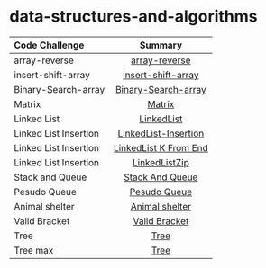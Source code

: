 # data-structures-and-algorithms

| Code Challenge                        | Summary
| :---                      |   :----:
|array-reverse              | [array-reverse](./array-reverse/array-reverse.md)
|insert-shift-array           | [insert-shift-array](./insertShiftArray/InserShiftArray.md)
|Binary-Search-array           | [Binary-Search-array](./array-binary-search/binarySearch.md)
|Matrix           | [Matrix](./matrix/matrix.md)
|Linked List           | [LinkedList](./linkedList/LinkedList.md)
|Linked List Insertion           | [LinkedList-Insertion](./linkedList/Linked-Insertion.md)
|Linked List Insertion           | [LinkedList K From End](./linkedList/kFromEnd.md)
|Linked List Insertion           | [LinkedListZip](./linkedList/ZipList.md)
|Stack and Queue           | [Stack And Queue](./Stack-Queue/StackAndQueue.md)
|Pesudo Queue         | [Pesudo Queue](./Stack-Queue/PseduQueue.md)
|Animal shelter         | [Animal shelter](./Stack-Queue/AnimalShelter.md)
|Valid Bracket         | [Valid Bracket](./Stack-Queue/ValidBracket.md)
|Tree         | [Tree](./Tree/BinaryTree.md)
|Tree max        | [Tree](./Tree/Tree-max.md)


